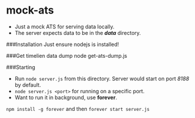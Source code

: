 mock-ats
========

- Just a mock ATS for serving data locally.
- The server expects data to be in the ***data*** directory.

###Installation
Just ensure nodejs is installed!

###Get timelien data dump
node get-ats-dump.js <timeline url>

###Starting
- Run `node server.js` from this directory. Server would start on port *8188* by default.
- `node server.js <port>` for running on a specific port.
- Want to run it in background, use **forever**.

 `npm install -g forever` and then `forever start server.js`